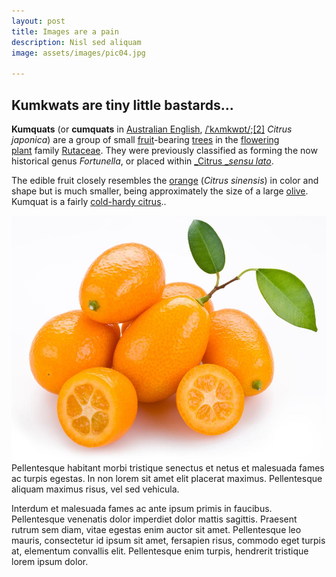 ```yaml
---
layout: post
title: Images are a pain
description: Nisl sed aliquam
image: assets/images/pic04.jpg

---
```

## Kumkwats are tiny little bastards...

**Kumquats** (or **cumquats** in [Australian English](https://en.wikipedia.org/wiki/Australian_English "Australian English"), [/ˈkʌmkwɒt/](https://en.wikipedia.org/wiki/Help:IPA/English "Help:IPA/English");[\[2\]](https://en.wikipedia.org/wiki/Kumquat#cite_note-2) _Citrus japonica_) are a group of small [fruit](https://en.wikipedia.org/wiki/Fruit "Fruit")-bearing [trees](https://en.wikipedia.org/wiki/Tree "Tree") in the [flowering plant](https://en.wikipedia.org/wiki/Flowering_plant "Flowering plant") family [Rutaceae](https://en.wikipedia.org/wiki/Rutaceae "Rutaceae"). They were previously classified as forming the now historical genus _Fortunella_, or placed within [_Citrus _](https://en.wikipedia.org/wiki/Citrus "Citrus")[_sensu lato_](https://en.wikipedia.org/wiki/Sensu_lato "Sensu lato").

The edible fruit closely resembles the [orange](https://en.wikipedia.org/wiki/Orange_(fruit) "Orange (fruit)") (_Citrus sinensis_) in color and shape but is much smaller, being approximately the size of a large [olive](https://en.wikipedia.org/wiki/Olive "Olive"). Kumquat is a fairly [cold-hardy citrus](https://en.wikipedia.org/wiki/Cold-hardy_citrus "Cold-hardy citrus")..

![](/uploads/kumquat.jpg)
Pellentesque habitant morbi tristique senectus et netus et malesuada fames ac turpis egestas. In non lorem sit amet elit placerat maximus.
Pellentesque aliquam maximus risus, vel sed vehicula.

Interdum et malesuada fames ac ante ipsum primis in faucibus. Pellentesque venenatis dolor imperdiet dolor mattis sagittis.
Praesent rutrum sem diam, vitae egestas enim auctor sit amet. Pellentesque leo mauris, consectetur id ipsum sit amet, fersapien risus, commodo eget turpis at, elementum convallis elit.
Pellentesque enim turpis, hendrerit tristique lorem ipsum dolor.